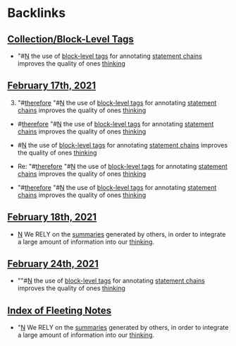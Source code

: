 
# Backlinks
## [Collection/Block-Level Tags](<Collection/Block-Level Tags.md>)
- "#[N](<N.md>) the use of [block-level tags](<block-level tags.md>) for annotating [statement chains](<statement chains.md>) improves the quality of ones [thinking](<thinking.md>)

## [February 17th, 2021](<February 17th, 2021.md>)
3. "#[therefore](<therefore.md>) "#[N](<N.md>) the use of [block-level tags](<block-level tags.md>) for annotating [statement chains](<statement chains.md>) improves the quality of ones [thinking](<thinking.md>)

- #[therefore](<therefore.md>) "#[N](<N.md>) the use of [block-level tags](<block-level tags.md>) for annotating [statement chains](<statement chains.md>) improves the quality of ones [thinking](<thinking.md>)

- #[N](<N.md>) the use of [block-level tags](<block-level tags.md>) for annotating [statement chains](<statement chains.md>) improves the quality of ones [thinking](<thinking.md>)

- Re: "#[therefore](<therefore.md>) "#[N](<N.md>) the use of [block-level tags](<block-level tags.md>) for annotating [statement chains](<statement chains.md>) improves the quality of ones [thinking](<thinking.md>)

- "#[therefore](<therefore.md>) "#[N](<N.md>) the use of [block-level tags](<block-level tags.md>) for annotating [statement chains](<statement chains.md>) improves the quality of ones [thinking](<thinking.md>)

## [February 18th, 2021](<February 18th, 2021.md>)
- [N](<N.md>) We RELY on the [summaries](<summaries.md>) generated by others, in order to integrate a large amount of information into our [thinking](<thinking.md>).

## [February 24th, 2021](<February 24th, 2021.md>)
- ""#[N](<N.md>) the use of [block-level tags](<block-level tags.md>) for annotating [statement chains](<statement chains.md>) improves the quality of ones [thinking](<thinking.md>)

## [Index of Fleeting Notes](<Index of Fleeting Notes.md>)
- "[N](<N.md>) We RELY on the [summaries](<summaries.md>) generated by others, in order to integrate a large amount of information into our [thinking](<thinking.md>).


